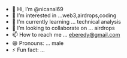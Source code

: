 - 👋 Hi, I’m @nicanal69
- 👀 I’m interested in ...web3,airdrops,coding
- 🌱 I’m currently learning ... technical analysis
- 💞️ I’m looking to collaborate on ... airdrops
- 📫 How to reach me ... eberedy@gmail.com
- 😄 Pronouns: ... male
- ⚡ Fun fact: ...

<!---
nicanal69/nicanal69 is a ✨ special ✨ repository because its `README.md` (this file) appears on your GitHub profile.
You can click the Preview link to take a look at your changes.
--->
